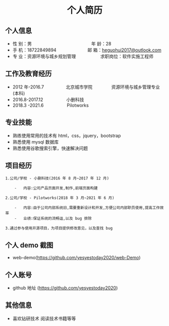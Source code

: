  <center>
     <h1>个人简历</h1>
 </center>

## 个人信息

-   性 别：男&emsp;&emsp;&emsp;&emsp;&emsp;&emsp;&emsp;&emsp;&emsp;&emsp;&emsp;&emsp;&ensp;&emsp;年 龄：28
-   手 机：18722849894 &emsp;&emsp;&emsp;&emsp;&emsp;&emsp;&ensp; 邮 箱：heguohui2017@outlook.com
-   专 业：资源环境与城乡规划管理 &emsp;&emsp;&emsp;&emsp;&emsp; 求职岗位：软件实施工程师

## 工作及教育经历

-   2012 年-2016.7&emsp;&emsp;&emsp;&emsp;&emsp;北京城市学院&emsp;&emsp;&emsp;&emsp; 资源环境与城乡管理专业(本科)
-   2016.8-2017.12 &emsp;&emsp;&emsp;&emsp;&emsp;小删科技&emsp;&emsp;&emsp;&emsp;
-   2018.3 -2021.6 &emsp;&emsp;&emsp;&emsp;&emsp;Pilotworks&emsp;&emsp;&emsp;&emsp;

## 专业技能

-   熟练使用常用的技术有 html，css，jquery，bootstrap
-   熟悉使用 mysql 数据库
-   熟悉使用谷歌搜索引擎，快速解决问题

## 项目经历

    1.公司/学校 - 小删科技(2016 年 8 月~2017 年 12 月)

    	-   内容:公司产品页面开发,制作,前端页面构建

    2.公司/学校 - Pilotworks(2018 年 3 月~2021 年 6 月)

    	-   内容:由于公司内部系统旧,需要重新设计和开发,方便公司内部职员使用,提高工作效率
    	-   业绩:保证系统的流畅运,以及 bug 排除

    3.通过参与使用开源项目，为项目提供修改意见，以及查找 bug

## 个人 demo 截图

-   web-demo(https://github.com/yesyestoday2020/web-Demo)

## 个人账号

-   github 地址 (https://github.com/yesyestoday2020)

## 其他信息

-   喜欢钻研技术 阅读技术书籍等等
